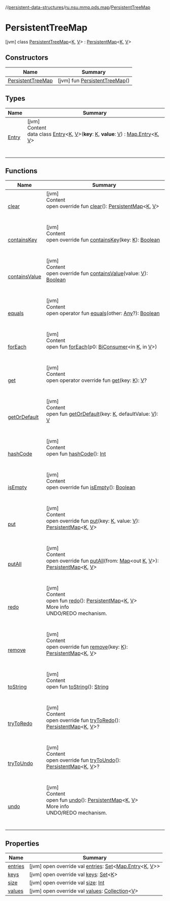 //[persistent-data-structures](../../index.md)/[ru.nsu.mmp.pds.map](../index.md)/[PersistentTreeMap](index.md)



# PersistentTreeMap  
 [jvm] class [PersistentTreeMap](index.md)<[K](index.md), [V](index.md)> : [PersistentMap](../-persistent-map/index.md)<[K](index.md), [V](index.md)>    


## Constructors  
  
|  Name|  Summary| 
|---|---|
| <a name="ru.nsu.mmp.pds.map/PersistentTreeMap/PersistentTreeMap/#/PointingToDeclaration/"></a>[PersistentTreeMap](-persistent-tree-map.md)| <a name="ru.nsu.mmp.pds.map/PersistentTreeMap/PersistentTreeMap/#/PointingToDeclaration/"></a> [jvm] fun [PersistentTreeMap](-persistent-tree-map.md)()   <br>


## Types  
  
|  Name|  Summary| 
|---|---|
| <a name="ru.nsu.mmp.pds.map/PersistentTreeMap.Entry///PointingToDeclaration/"></a>[Entry](-entry/index.md)| <a name="ru.nsu.mmp.pds.map/PersistentTreeMap.Entry///PointingToDeclaration/"></a>[jvm]  <br>Content  <br>data class [Entry](-entry/index.md)<[K](-entry/index.md), [V](-entry/index.md)>(**key**: [K](-entry/index.md), **value**: [V](-entry/index.md)) : [Map.Entry](https://kotlinlang.org/api/latest/jvm/stdlib/kotlin.collections/-map/-entry/index.html)<[K](-entry/index.md), [V](-entry/index.md)>   <br><br><br>


## Functions  
  
|  Name|  Summary| 
|---|---|
| <a name="ru.nsu.mmp.pds.map/PersistentTreeMap/clear/#/PointingToDeclaration/"></a>[clear](clear.md)| <a name="ru.nsu.mmp.pds.map/PersistentTreeMap/clear/#/PointingToDeclaration/"></a>[jvm]  <br>Content  <br>open override fun [clear](clear.md)(): [PersistentMap](../-persistent-map/index.md)<[K](index.md), [V](index.md)>  <br><br><br>
| <a name="ru.nsu.mmp.pds.map/PersistentMap/containsKey/#TypeParam(bounds=[kotlin.Any?])/PointingToDeclaration/"></a>[containsKey](../-persistent-map/contains-key.md)| <a name="ru.nsu.mmp.pds.map/PersistentMap/containsKey/#TypeParam(bounds=[kotlin.Any?])/PointingToDeclaration/"></a>[jvm]  <br>Content  <br>open override fun [containsKey](../-persistent-map/contains-key.md)(key: [K](index.md)): [Boolean](https://kotlinlang.org/api/latest/jvm/stdlib/kotlin/-boolean/index.html)  <br><br><br>
| <a name="ru.nsu.mmp.pds.map/PersistentMap/containsValue/#TypeParam(bounds=[kotlin.Any?])/PointingToDeclaration/"></a>[containsValue](../-persistent-map/contains-value.md)| <a name="ru.nsu.mmp.pds.map/PersistentMap/containsValue/#TypeParam(bounds=[kotlin.Any?])/PointingToDeclaration/"></a>[jvm]  <br>Content  <br>open override fun [containsValue](../-persistent-map/contains-value.md)(value: [V](index.md)): [Boolean](https://kotlinlang.org/api/latest/jvm/stdlib/kotlin/-boolean/index.html)  <br><br><br>
| <a name="kotlin/Any/equals/#kotlin.Any?/PointingToDeclaration/"></a>[equals](-entry/index.md#%5Bkotlin%2FAny%2Fequals%2F%23kotlin.Any%3F%2FPointingToDeclaration%2F%5D%2FFunctions%2F-909442693)| <a name="kotlin/Any/equals/#kotlin.Any?/PointingToDeclaration/"></a>[jvm]  <br>Content  <br>open operator fun [equals](-entry/index.md#%5Bkotlin%2FAny%2Fequals%2F%23kotlin.Any%3F%2FPointingToDeclaration%2F%5D%2FFunctions%2F-909442693)(other: [Any](https://kotlinlang.org/api/latest/jvm/stdlib/kotlin/-any/index.html)?): [Boolean](https://kotlinlang.org/api/latest/jvm/stdlib/kotlin/-boolean/index.html)  <br><br><br>
| <a name="kotlin.collections/Map/forEach/#java.util.function.BiConsumer[TypeParam(bounds=[kotlin.Any?]),TypeParam(bounds=[kotlin.Any?])]/PointingToDeclaration/"></a>[forEach](index.md#%5Bkotlin.collections%2FMap%2FforEach%2F%23java.util.function.BiConsumer%5BTypeParam%28bounds%3D%5Bkotlin.Any%3F%5D%29%2CTypeParam%28bounds%3D%5Bkotlin.Any%3F%5D%29%5D%2FPointingToDeclaration%2F%5D%2FFunctions%2F-909442693)| <a name="kotlin.collections/Map/forEach/#java.util.function.BiConsumer[TypeParam(bounds=[kotlin.Any?]),TypeParam(bounds=[kotlin.Any?])]/PointingToDeclaration/"></a>[jvm]  <br>Content  <br>open fun [forEach](index.md#%5Bkotlin.collections%2FMap%2FforEach%2F%23java.util.function.BiConsumer%5BTypeParam%28bounds%3D%5Bkotlin.Any%3F%5D%29%2CTypeParam%28bounds%3D%5Bkotlin.Any%3F%5D%29%5D%2FPointingToDeclaration%2F%5D%2FFunctions%2F-909442693)(p0: [BiConsumer](https://docs.oracle.com/javase/8/docs/api/java/util/function/BiConsumer.html)<in [K](index.md), in [V](index.md)>)  <br><br><br>
| <a name="ru.nsu.mmp.pds.map/PersistentTreeMap/get/#TypeParam(bounds=[kotlin.Any?])/PointingToDeclaration/"></a>[get](get.md)| <a name="ru.nsu.mmp.pds.map/PersistentTreeMap/get/#TypeParam(bounds=[kotlin.Any?])/PointingToDeclaration/"></a>[jvm]  <br>Content  <br>open operator override fun [get](get.md)(key: [K](index.md)): [V](index.md)?  <br><br><br>
| <a name="kotlin.collections/Map/getOrDefault/#TypeParam(bounds=[kotlin.Any?])#TypeParam(bounds=[kotlin.Any?])/PointingToDeclaration/"></a>[getOrDefault](index.md#%5Bkotlin.collections%2FMap%2FgetOrDefault%2F%23TypeParam%28bounds%3D%5Bkotlin.Any%3F%5D%29%23TypeParam%28bounds%3D%5Bkotlin.Any%3F%5D%29%2FPointingToDeclaration%2F%5D%2FFunctions%2F-909442693)| <a name="kotlin.collections/Map/getOrDefault/#TypeParam(bounds=[kotlin.Any?])#TypeParam(bounds=[kotlin.Any?])/PointingToDeclaration/"></a>[jvm]  <br>Content  <br>open fun [getOrDefault](index.md#%5Bkotlin.collections%2FMap%2FgetOrDefault%2F%23TypeParam%28bounds%3D%5Bkotlin.Any%3F%5D%29%23TypeParam%28bounds%3D%5Bkotlin.Any%3F%5D%29%2FPointingToDeclaration%2F%5D%2FFunctions%2F-909442693)(key: [K](index.md), defaultValue: [V](index.md)): [V](index.md)  <br><br><br>
| <a name="kotlin/Any/hashCode/#/PointingToDeclaration/"></a>[hashCode](-entry/index.md#%5Bkotlin%2FAny%2FhashCode%2F%23%2FPointingToDeclaration%2F%5D%2FFunctions%2F-909442693)| <a name="kotlin/Any/hashCode/#/PointingToDeclaration/"></a>[jvm]  <br>Content  <br>open fun [hashCode](-entry/index.md#%5Bkotlin%2FAny%2FhashCode%2F%23%2FPointingToDeclaration%2F%5D%2FFunctions%2F-909442693)(): [Int](https://kotlinlang.org/api/latest/jvm/stdlib/kotlin/-int/index.html)  <br><br><br>
| <a name="ru.nsu.mmp.pds.map/PersistentMap/isEmpty/#/PointingToDeclaration/"></a>[isEmpty](../-persistent-map/is-empty.md)| <a name="ru.nsu.mmp.pds.map/PersistentMap/isEmpty/#/PointingToDeclaration/"></a>[jvm]  <br>Content  <br>open override fun [isEmpty](../-persistent-map/is-empty.md)(): [Boolean](https://kotlinlang.org/api/latest/jvm/stdlib/kotlin/-boolean/index.html)  <br><br><br>
| <a name="ru.nsu.mmp.pds.map/PersistentTreeMap/put/#TypeParam(bounds=[kotlin.Any?])#TypeParam(bounds=[kotlin.Any?])/PointingToDeclaration/"></a>[put](put.md)| <a name="ru.nsu.mmp.pds.map/PersistentTreeMap/put/#TypeParam(bounds=[kotlin.Any?])#TypeParam(bounds=[kotlin.Any?])/PointingToDeclaration/"></a>[jvm]  <br>Content  <br>open override fun [put](put.md)(key: [K](index.md), value: [V](index.md)): [PersistentMap](../-persistent-map/index.md)<[K](index.md), [V](index.md)>  <br><br><br>
| <a name="ru.nsu.mmp.pds.map/PersistentTreeMap/putAll/#kotlin.collections.Map[TypeParam(bounds=[kotlin.Any?]),TypeParam(bounds=[kotlin.Any?])]/PointingToDeclaration/"></a>[putAll](put-all.md)| <a name="ru.nsu.mmp.pds.map/PersistentTreeMap/putAll/#kotlin.collections.Map[TypeParam(bounds=[kotlin.Any?]),TypeParam(bounds=[kotlin.Any?])]/PointingToDeclaration/"></a>[jvm]  <br>Content  <br>open override fun [putAll](put-all.md)(from: [Map](https://kotlinlang.org/api/latest/jvm/stdlib/kotlin.collections/-map/index.html)<out [K](index.md), [V](index.md)>): [PersistentMap](../-persistent-map/index.md)<[K](index.md), [V](index.md)>  <br><br><br>
| <a name="ru.nsu.mmp.pds/PersistentDataStructure/redo/#/PointingToDeclaration/"></a>[redo](../../ru.nsu.mmp.pds/-persistent-data-structure/redo.md)| <a name="ru.nsu.mmp.pds/PersistentDataStructure/redo/#/PointingToDeclaration/"></a>[jvm]  <br>Content  <br>open fun [redo](../../ru.nsu.mmp.pds/-persistent-data-structure/redo.md)(): [PersistentMap](../-persistent-map/index.md)<[K](index.md), [V](index.md)>  <br>More info  <br>UNDO/REDO mechanism.  <br><br><br>
| <a name="ru.nsu.mmp.pds.map/PersistentTreeMap/remove/#TypeParam(bounds=[kotlin.Any?])/PointingToDeclaration/"></a>[remove](remove.md)| <a name="ru.nsu.mmp.pds.map/PersistentTreeMap/remove/#TypeParam(bounds=[kotlin.Any?])/PointingToDeclaration/"></a>[jvm]  <br>Content  <br>open override fun [remove](remove.md)(key: [K](index.md)): [PersistentMap](../-persistent-map/index.md)<[K](index.md), [V](index.md)>  <br><br><br>
| <a name="kotlin/Any/toString/#/PointingToDeclaration/"></a>[toString](-entry/index.md#%5Bkotlin%2FAny%2FtoString%2F%23%2FPointingToDeclaration%2F%5D%2FFunctions%2F-909442693)| <a name="kotlin/Any/toString/#/PointingToDeclaration/"></a>[jvm]  <br>Content  <br>open fun [toString](-entry/index.md#%5Bkotlin%2FAny%2FtoString%2F%23%2FPointingToDeclaration%2F%5D%2FFunctions%2F-909442693)(): [String](https://kotlinlang.org/api/latest/jvm/stdlib/kotlin/-string/index.html)  <br><br><br>
| <a name="ru.nsu.mmp.pds.map/PersistentTreeMap/tryToRedo/#/PointingToDeclaration/"></a>[tryToRedo](try-to-redo.md)| <a name="ru.nsu.mmp.pds.map/PersistentTreeMap/tryToRedo/#/PointingToDeclaration/"></a>[jvm]  <br>Content  <br>open override fun [tryToRedo](try-to-redo.md)(): [PersistentMap](../-persistent-map/index.md)<[K](index.md), [V](index.md)>?  <br><br><br>
| <a name="ru.nsu.mmp.pds.map/PersistentTreeMap/tryToUndo/#/PointingToDeclaration/"></a>[tryToUndo](try-to-undo.md)| <a name="ru.nsu.mmp.pds.map/PersistentTreeMap/tryToUndo/#/PointingToDeclaration/"></a>[jvm]  <br>Content  <br>open override fun [tryToUndo](try-to-undo.md)(): [PersistentMap](../-persistent-map/index.md)<[K](index.md), [V](index.md)>?  <br><br><br>
| <a name="ru.nsu.mmp.pds/PersistentDataStructure/undo/#/PointingToDeclaration/"></a>[undo](../../ru.nsu.mmp.pds/-persistent-data-structure/undo.md)| <a name="ru.nsu.mmp.pds/PersistentDataStructure/undo/#/PointingToDeclaration/"></a>[jvm]  <br>Content  <br>open fun [undo](../../ru.nsu.mmp.pds/-persistent-data-structure/undo.md)(): [PersistentMap](../-persistent-map/index.md)<[K](index.md), [V](index.md)>  <br>More info  <br>UNDO/REDO mechanism.  <br><br><br>


## Properties  
  
|  Name|  Summary| 
|---|---|
| <a name="ru.nsu.mmp.pds.map/PersistentTreeMap/entries/#/PointingToDeclaration/"></a>[entries](entries.md)| <a name="ru.nsu.mmp.pds.map/PersistentTreeMap/entries/#/PointingToDeclaration/"></a> [jvm] open override val [entries](entries.md): [Set](https://kotlinlang.org/api/latest/jvm/stdlib/kotlin.collections/-set/index.html)<[Map.Entry](https://kotlinlang.org/api/latest/jvm/stdlib/kotlin.collections/-map/-entry/index.html)<[K](index.md), [V](index.md)>>   <br>
| <a name="ru.nsu.mmp.pds.map/PersistentTreeMap/keys/#/PointingToDeclaration/"></a>[keys](keys.md)| <a name="ru.nsu.mmp.pds.map/PersistentTreeMap/keys/#/PointingToDeclaration/"></a> [jvm] open override val [keys](keys.md): [Set](https://kotlinlang.org/api/latest/jvm/stdlib/kotlin.collections/-set/index.html)<[K](index.md)>   <br>
| <a name="ru.nsu.mmp.pds.map/PersistentTreeMap/size/#/PointingToDeclaration/"></a>[size](size.md)| <a name="ru.nsu.mmp.pds.map/PersistentTreeMap/size/#/PointingToDeclaration/"></a> [jvm] open override val [size](size.md): [Int](https://kotlinlang.org/api/latest/jvm/stdlib/kotlin/-int/index.html)   <br>
| <a name="ru.nsu.mmp.pds.map/PersistentTreeMap/values/#/PointingToDeclaration/"></a>[values](values.md)| <a name="ru.nsu.mmp.pds.map/PersistentTreeMap/values/#/PointingToDeclaration/"></a> [jvm] open override val [values](values.md): [Collection](https://kotlinlang.org/api/latest/jvm/stdlib/kotlin.collections/-collection/index.html)<[V](index.md)>   <br>

